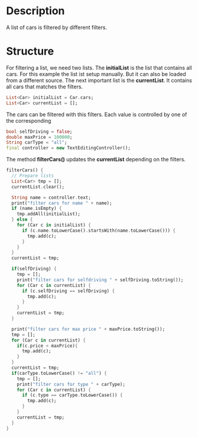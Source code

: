 # Description
A list of cars is filtered by different filters.

# Structure

For filtering a list, we need two lists. The **initialList** is the list that contains all cars. For this
example the list ist setup manually. But it can also be loaded from a different source.
The next important list is the **currentList**. It contains all cars that matches the filters.
```dart
List<Car> initialList = Car.cars;
List<Car> currentList = [];
```

The cars can be filtered with this filters. Each value is controlled by one of the corresponding
```dart
bool selfDriving = false;
double maxPrice = 100000;
String carType = "all";
final controller = new TextEditingController();
```

The method **filterCars()** updates the **currentList** depending on the filters.
```dart
filterCars() {
  // Prepare lists
  List<Car> tmp = [];
  currentList.clear();

  String name = controller.text;
  print("filter cars for name " + name);
  if (name.isEmpty) {
    tmp.addAll(initialList);
  } else {
    for (Car c in initialList) {
      if (c.name.toLowerCase().startsWith(name.toLowerCase())) {
        tmp.add(c);
      }
    }
  }
  currentList = tmp;

  if(selfDriving) {
    tmp = [];
    print("filter cars for selfdriving " + selfDriving.toString());
    for (Car c in currentList) {
      if (c.selfDriving == selfDriving) {
        tmp.add(c);
      }
    }
    currentList = tmp;
  }

  print("filter cars for max price " + maxPrice.toString());
  tmp = [];
  for (Car c in currentList) {
    if(c.price < maxPrice){
      tmp.add(c);
    }
  }
  currentList = tmp;
  if(carType.toLowerCase() != "all") {
    tmp = [];
    print("filter cars for type " + carType);
    for (Car c in currentList) {
      if (c.type == carType.toLowerCase()) {
        tmp.add(c);
      }
    }
    currentList = tmp;
  }
}
```
